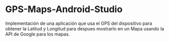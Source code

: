 # GPS-Maps-Android-Studio

Implementación de una aplicación que usa el GPS del dispositivo para obtener la Latitud y Longitud para despues mostrarlo en un Mapa usando la API de Google para los mapas.
